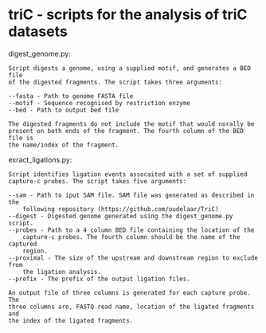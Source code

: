 # triC - scripts for the analysis of triC datasets

digest_genome.py:
    
    Script digests a genome, using a supplied motif, and generates a BED file
    of the digested fragments. The script takes three arguments:

    --fasta - Path to genome FASTA file
    --motif - Sequence recognised by restriction enzyme
    --bed - Path to output bed file

    The digested fragments do not include the motif that would norally be
    present on both ends of the fragment. The fourth column of the BED file is
    the name/index of the fragment.

exract_ligations.py:

    Script identifies ligation events assocaited with a set of supplied
    capture-c probes. The script takes five arguments:

    --sam - Path to iput SAM file. SAM file was generated as described in the
        following repository (https://github.com/oudelaar/TriC)
    --digest - Digested genome generated using the digest_genome.py script.
    --probes - Path to a 4 column BED file containing the location of the
        capture-c probes. The fourth column should be the name of the captured
        region.
    --proximal - The size of the upstream and downstream region to exclude from
        the ligation analysis.
    --prefix - The prefix of the output ligation files.

    An output file of three columns is generated for each capture probe. The
    three columns are, FASTQ read name, location of the ligated fragments and
    the index of the ligated fragments.
